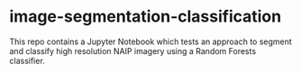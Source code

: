 # image-segmentation-classification
This repo contains a Jupyter Notebook which tests an approach to segment and classify high resolution NAIP imagery using a Random Forests classifier.

